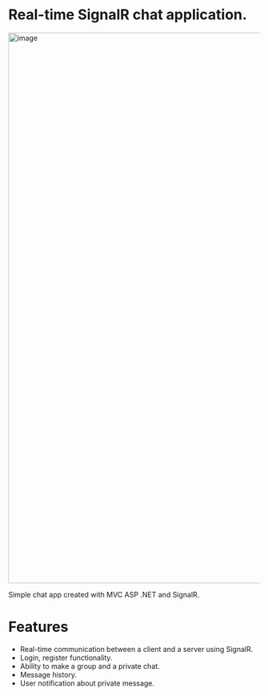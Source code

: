 # Real-time SignalR chat application.

<img width="1100" alt="image" href="https://ibb.co/2vnvBxM">

Simple chat app created with MVC ASP .NET and SignalR.

# Features

- Real-time communication between a client and a server using SignalR.
- Login, register functionality.
- Ability to make a group and a private chat.
- Message history.
- User notification about private message.
